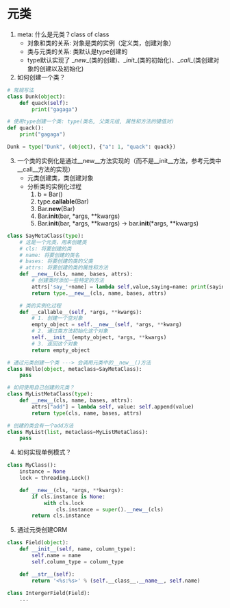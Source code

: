 # 元类
1. meta: 什么是元类？class of class
    * 对象和类的关系: 对象是类的实例（定义类，创建对象）
    * 类与元类的关系: 类默认是type创建的
    * type默认实现了 \__new__(类的创建)、\__init__(类的初始化)、\__call__(类创建对象的创建以及初始化)
2. 如何创建一个类？
```py
# 常规写法
class Dunk(object):
    def quack(self):
        print("gagaga")

# 使用type创建一个类: type(类名, 父类元组, 属性和方法的键值对)
def quack():
    print("gagaga")

Dunk = type("Dunk", (object), {"a": 1, "quack": quack})
```

3. 一个类的实例化是通过__new__方法实现的（而不是__init__方法，参考元类中__call__方法的实现）
    * 元类创建类，类创建对象
    * 分析类的实例化过程
        1. b = Bar()
        2. type.__callable__(Bar)
        3. Bar.__new__(Bar)
        4. Bar.__init__(bar, *args, **kwargs)
        5. Bar.__init__(bar, *args, **kwargs) -> bar.__init__(*args, **kwargs)
```py
class SayMetaClass(type):
    # 这是一个元类，用来创建类
    # cls: 将要创建的类
    # name: 将要创建的类名
    # bases: 将要创建的类的父类
    # attrs: 将要创建的类的属性和方法
    def __new__(cls, name, bases, attrs):
        # 创建类时添加一些特定的方法
        attrs['say_'+name] = lambda self,value,saying=name: print(saying + ',' + value + '!')
        return type.__new__(cls, name, bases, attrs)

    # 类的实例化过程
    def __callable__(self, *args, **kwargs):
        # 1. 创建一个空对象
        empty_object = self.__new__(self, *args, **kwarg)
        # 2. 通过类方法初始化这个对象
        self.__init__(empty_object, *args, **kwargs)
        # 3. 返回这个对象
        return empty_object

# 通过元类创建一个类 ---> 会调用元类中的__new__()方法
class Hello(object, metaclass=SayMetaClass):
    pass
```

```py
# 如何使用自己创建的元类？
class MyListMetaClass(type):
    def __new__(cls, name, bases, attrs):
        attrs["add"] = lambda self, value: self.append(value)
        return type(cls, name, bases, attrs)

# 创建的类会有一个add方法
class MyList(list, metaclass=MyListMetaClass):
    pass
```

4. 如何实现单例模式？
```py
class MyClass():
    instance = None
    lock = threading.Lock()

    def __new__(cls, *args, **kwargs):
        if cls.instance is None:
            with cls.lock
                cls.instance = super().__new__(cls)
        return cls.instance
```

5. 通过元类创建ORM
```py
class Field(object):
    def __init__(self, name, column_type):
        self.name = name
        self.column_type = column_type

    def __str__(self):
        return '<%s:%s>' % (self.__class__.__name__, self.name)

class IntergerField(Field):
    ...
```